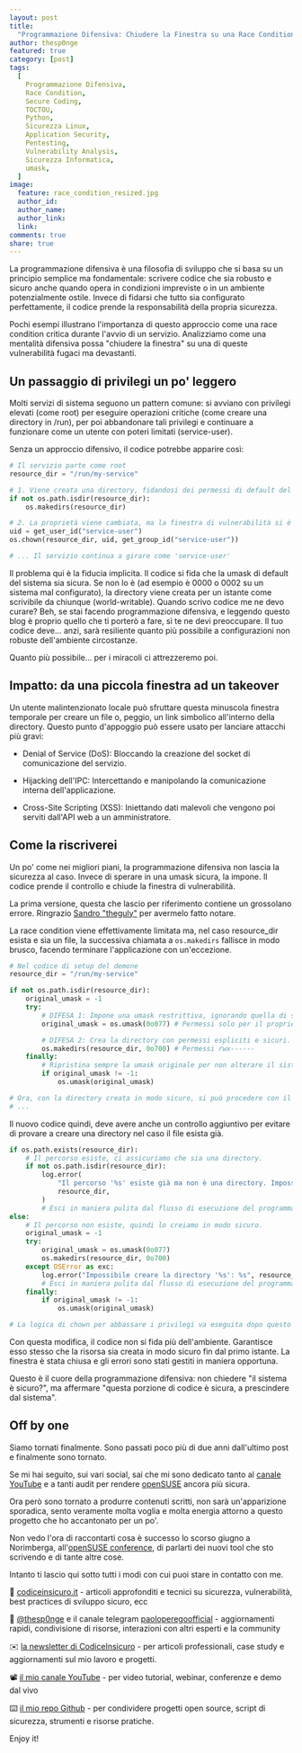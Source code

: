 ```yaml
---
layout: post
title:
  "Programmazione Difensiva: Chiudere la Finestra su una Race Condition Critica"
author: thesp0nge
featured: true
category: [post]
tags:
  [
    Programmazione Difensiva,
    Race Condition,
    Secure Coding,
    TOCTOU,
    Python,
    Sicurezza Linux,
    Application Security,
    Pentesting,
    Vulnerability Analysis,
    Sicurezza Informatica,
    umask,
  ]
image:
  feature: race_condition_resized.jpg
  author_id:
  author_name:
  author_link:
  link:
comments: true
share: true
---
```


La programmazione difensiva è una filosofia di sviluppo che si basa su un
principio semplice ma fondamentale: scrivere codice che sia robusto e sicuro
anche quando opera in condizioni impreviste o in un ambiente potenzialmente
ostile. Invece di fidarsi che tutto sia configurato perfettamente, il codice
prende la responsabilità della propria sicurezza.

Pochi esempi illustrano l'importanza di questo approccio come una race condition
critica durante l'avvio di un servizio. Analizziamo come una mentalità difensiva
possa "chiudere la finestra" su una di queste vulnerabilità fugaci ma
devastanti.

## Un passaggio di privilegi un po' leggero

Molti servizi di sistema seguono un pattern comune: si avviano con privilegi
elevati (come root) per eseguire operazioni critiche (come creare una directory
in /run), per poi abbandonare tali privilegi e continuare a funzionare come un
utente con poteri limitati (service-user).

Senza un approccio difensivo, il codice potrebbe apparire così:

```Python
# Il servizio parte come root
resource_dir = "/run/my-service"

# 1. Viene creata una directory, fidandosi dei permessi di default del sistema
if not os.path.isdir(resource_dir):
    os.makedirs(resource_dir)

# 2. La proprietà viene cambiata, ma la finestra di vulnerabilità si è già aperta
uid = get_user_id("service-user")
os.chown(resource_dir, uid, get_group_id("service-user"))

# ... Il servizio continua a girare come 'service-user'
```

Il problema qui è la fiducia implicita. Il codice si fida che la umask di
default del sistema sia sicura. Se non lo è (ad esempio è 0000 o 0002 su un
sistema mal configurato), la directory viene creata per un istante come
scrivibile da chiunque (world-writable). Quando scrivo codice me ne devo curare?
Beh, se stai facendo programmazione difensiva, e leggendo questo blog è proprio
quello che ti porterò a fare, sì te ne devi preoccupare. Il tuo codice deve...
anzi, sarà resiliente quanto più possibile a configurazioni non robuste
dell'ambiente circostanze.

Quanto più possibile... per i miracoli ci attrezzeremo poi.

## Impatto: da una piccola finestra ad un takeover

Un utente malintenzionato locale può sfruttare questa minuscola finestra
temporale per creare un file o, peggio, un link simbolico all'interno della
directory. Questo punto d'appoggio può essere usato per lanciare attacchi più
gravi:

- Denial of Service (DoS): Bloccando la creazione del socket di comunicazione
  del servizio.

- Hijacking dell'IPC: Intercettando e manipolando la comunicazione interna
  dell'applicazione.

- Cross-Site Scripting (XSS): Iniettando dati malevoli che vengono poi serviti
  dall'API web a un amministratore.

## Come la riscriverei

Un po' come nei migliori piani, la programmazione difensiva non lascia la
sicurezza al caso. Invece di sperare in una umask sicura, la impone. Il codice
prende il controllo e chiude la finestra di vulnerabilità.

La prima versione, questa che lascio per riferimento contiene un grossolano
errore. Ringrazio [Sandro "theguly"](https://www.linkedin.com/in/theguly/) per
avermelo fatto notare.

La race condition viene effettivamente limitata ma, nel caso resource_dir esista
e sia un file, la successiva chiamata a `os.makedirs` fallisce in modo brusco,
facendo terminare l'applicazione con un'eccezione.

```Python
# Nel codice di setup del demone
resource_dir = "/run/my-service"

if not os.path.isdir(resource_dir):
    original_umask = -1
    try:
        # DIFESA 1: Impone una umask restrittiva, ignorando quella di sistema.
        original_umask = os.umask(0o077) # Permessi solo per il proprietario

        # DIFESA 2: Crea la directory con permessi espliciti e sicuri.
        os.makedirs(resource_dir, 0o700) # Permessi rwx------
    finally:
        # Ripristina sempre la umask originale per non alterare il sistema.
        if original_umask != -1:
            os.umask(original_umask)

# Ora, con la directory creata in modo sicuro, si può procedere con il chown.
# ...
```

Il nuovo codice quindi, deve avere anche un controllo aggiuntivo per evitare di
provare a creare una directory nel caso il file esista già.

```Python
if os.path.exists(resource_dir):
    # Il percorso esiste, ci assicuriamo che sia una directory.
    if not os.path.isdir(resource_dir):
        log.error(
            "Il percorso '%s' esiste già ma non è una directory. Impossibile avviare.",
            resource_dir,
        )
        # Esci in maniera pulita dal flusso di esecuzione del programma
else:
    # Il percorso non esiste, quindi lo creiamo in modo sicuro.
    original_umask = -1
    try:
        original_umask = os.umask(0o077)
        os.makedirs(resource_dir, 0o700)
    except OSError as exc:
        log.error("Impossibile creare la directory '%s': %s", resource_dir, exc)
        # Esci in maniera pulita dal flusso di esecuzione del programma
    finally:
        if original_umask != -1:
            os.umask(original_umask)

# La logica di chown per abbassare i privilegi va eseguita dopo questo blocc
```

Con questa modifica, il codice non si fida più dell'ambiente. Garantisce esso
stesso che la risorsa sia creata in modo sicuro fin dal primo istante. La
finestra è stata chiusa e gli errori sono stati gestiti in maniera opportuna.

Questo è il cuore della programmazione difensiva: non chiedere "il sistema è
sicuro?", ma affermare "questa porzione di codice è sicura, a prescindere dal
sistema".

## Off by one

Siamo tornati finalmente. Sono passati poco più di due anni dall'ultimo post e
finalmente sono tornato.

Se mi hai seguito, sui vari social, sai che mi sono dedicato tanto al
[canale YouTube](https://www.youtube.com/@PaoloPerego) e a tanti audit per
rendere [openSUSE](https://get.opensuse.org) ancora più sicura.

Ora però sono tornato a produrre contenuti scritti, non sarà un'apparizione
sporadica, sento veramente molta voglia e molta energia attorno a questo
progetto che ho accantonato per un po'.

Non vedo l'ora di raccontarti cosa è successo lo scorso giugno a Norimberga,
all'[openSUSE conference](https://www.linkedin.com/posts/paolo-perego_la-mail-tanto-attesa-%C3%A8-arrivata-a-giugno-activity-7325830513800167424-iuZ5/?originalSubdomain=it),
di parlarti dei nuovi tool che sto scrivendo e di tante altre cose.

Intanto ti lascio qui sotto tutti i modi con cui puoi stare in contatto con me.

📝 [codiceinsicuro.it](https://codiceinsicuro.it) - articoli approfonditi e
tecnici su sicurezza, vulnerabilità, best practices di sviluppo sicuro, ecc

📣 [@thesp0nge](https://bsky.app/profile/thesp0nge.bsky.social) e il canale
telegram [paoloperegoofficial](https://t.me/paoloperegoofficial) - aggiornamenti
rapidi, condivisione di risorse, interazioni con altri esperti e la community

✉️ [la newsletter di CodiceInsicuro](https://codiceinsicuro.it/newsletter/) -
per articoli professionali, case study e aggiornamenti sul mio lavoro e
progetti.

📽️ [il mio canale YouTube](https://www.youtube.com/@PaoloPerego) - per video
tutorial, webinar, conferenze e demo dal vivo

⌨️ [il mio repo Github](https://github.com/thesp0nge/) - per condividere
progetti open source, script di sicurezza, strumenti e risorse pratiche.

Enjoy it!
